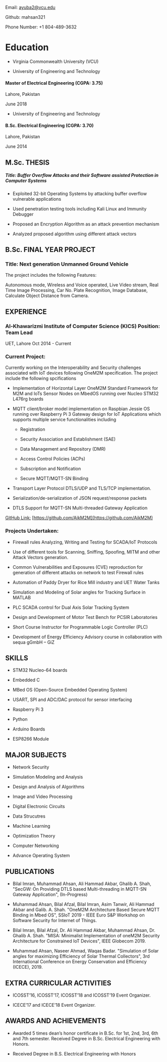 

Email: [ayuba2@vcu.edu](mailto:ayuba2@vcu.edu)

Github: mahsan321

Phone Number: +1 804-489-3632

Education
==============

* Virginia Commonwealth University (VCU)

* University of Engineering and Technology

#### Master of Electrical Engineering (CGPA: 3.75)

  

Lahore, Pakistan 

June 2018

* University of Engineering and Technology

#### B.Sc. Electrical Engineering (CGPA: 3.70)

  

Lahore, Pakistan

June 2014




## M.Sc. THESIS





##### Title: Buffer Overflow Attacks and their Software assisted Protection in Computer Systems

* Exploited 32-bit Operating Systems by attacking buffer overflow vulnerable applications 

* Used penetration testing tools including Kali Linux and Immunity Debugger

* Proposed an Encryption Algorithm as an attack prevention mechanism 

* Analyzed proposed algorithm using different attack vectors

B.Sc. FINAL YEAR PROJECT
------------------------

### Title: Next generation Unmanned Ground Vehicle

The project includes the following Features:

Autonomous mode, Wireless and Voice operated, Live Video stream, Real Time Image Processing, Car No. Plate Recognition, Image Database, Calculate Object Distance from Camera.

EXPERIENCE
----------

### Al-Khawarizmi Institute of Computer Science (KICS) Position: Team Lead

UET, Lahore Oct 2014 - Current

### Current Project:

Currently working on the Interoperability and Security challenges associated with IoT devices following OneM2M specification. The project include the following spcifications

* Implementation of Horizontal Layer OneM2M Standard Framework for M2M and IoTs Sensor Nodes on MbedOS running over Nucleo STM32 L476rg boards

* MQTT client/broker model implementation on Raspbian Jessie OS running over Raspberry Pi 3 Gateway design for IoT Applications which supports multiple service functionalities including

    - Registration
    
    - Security Association and Establishment (SAE)
    
    - Data Management and Repository (DMR)
    
    -  Access Control Policies (ACPs)
    
    -  Subscription and Notification
    
    -  Secure MQTT/MQTT-SN Binding
    
* Transport Layer Protocol DTLS/UDP and TLS/TCP implementation. 

* Serialization/de-serialization of JSON request/response packets 

* DTLS Support for MQTT-SN Multi-threaded Gateway Application

[GitHub Link:](https://github.com/AikM2M) [https://github.com/AikM2M](https://github.com/AikM2M)

### Projects Undertaken:

* Firewall rules Analyzing, Writing and Testing for SCADA/IoT Protocols

* Use of different tools for Scanning, Sniffing, Spoofing, MITM and other Attack Vectors generation. 

* Common Vulnerabilities and Exposures (CVE) reproduction for generation of different attacks on network to test Firewall rules

* Automation of Paddy Dryer for Rice Mill industry and UET Water Tanks 

* Simulation and Modeling of Solar angles for Tracking Surface in MATLAB 

* PLC SCADA control for Dual Axis Solar Tracking System

* Design and Development of Motor Test Bench for PCSIR Laboratories 

* Short Course Instructor for Programmable Logic Controller (PLC)

* Development of Energy Efficiency Advisory course in collaboration with sequa gGmbH – GiZ

SKILLS
------
* STM32 Nucleo-64 boards 

* Embedded C 

* MBed OS (Open-Source Embedded Operating System)   

* USART, SPI and ADC/DAC protocol for sensor interfacing

* Raspberry Pi 3

* Python

* Arduino Boards

* ESP8266 Module

MAJOR SUBJECTS
--------------
* Network Security   

* Simulation Modeling and Analysis

* Design and Analysis of Algorithms

* Image and Video Processing   

* Digital Electronic Circuits

* Data Strucutres

* Machine Learning

* Optimization Theory 

* Computer Networking

* Advance Operating System

PUBLICATIONS
------------
* Bilal Imran, Muhammad Ahsan, Ali Hammad Akbar, Ghalib A. Shah, "SecGW: On Providing DTLS based Multi-threading in MQTT-SN Gateway Application", (In-Progress)

* Muhammad Ahsan, Bilal Afzal, Bilal Imran, Asim Tanwir, Ali Hammad Akbar and Galib. A. Shah. "OneM2M Architecture Based Secure MQTT Binding in Mbed OS", SSIoT 2019 - IEEE Euro S&P Workshop on Software Security for Internet of Things.

* Bilal Imran, Bilal Afzal, Dr. Ali Hammad Akbar, Muhammad Ahsan, Dr. Ghalib A. Shah. "MISA: Minimalist Implementation of oneM2M Security Architecture for Constrained IoT Devices", IEEE Globecom 2019.

* Muhammad Ahsan, Naseer Ahmad, Waqas Badar. "Simulation of Solar angles for maximizing Efficiency of Solar Thermal Collectors", 3rd International Conference on Energy Conservation and Efficiency (ICECE), 2019.

EXTRA CURRICULAR ACTIVITIES
---------------------------
* ICOSST’16, ICOSST’17, ICOSST’18 and ICOSST’19 Event Organizer.

* ICECE’17 and ICECE’18 Event Organizer.

AWARDS AND ACHIEVEMENTS
-----------------------
* Awarded 5 times dean’s honor certificate in B.Sc. for 1st, 2nd, 3rd, 6th and 7th semester. Received Degree in B.Sc. Electrical Engineering with Honors.

* Received Degree in B.S. Electrical Engineering with Honors
